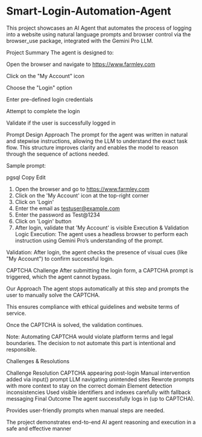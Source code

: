 # Smart-Login-Automation-Agent
This project showcases an AI Agent that automates the process of logging into a website using natural language prompts and browser control via the browser_use package, integrated with the Gemini Pro LLM.

 Project Summary
The agent is designed to:

Open the browser and navigate to https://www.farmley.com

Click on the "My Account" icon

Choose the "Login" option

Enter pre-defined login credentials

Attempt to complete the login

Validate if the user is successfully logged in

 Prompt Design Approach
The prompt for the agent was written in natural and stepwise instructions, allowing the LLM to understand the exact task flow. This structure improves clarity and enables the model to reason through the sequence of actions needed.

Sample prompt:

pgsql
Copy
Edit
1. Open the browser and go to https://www.farmley.com
2. Click on the 'My Account' icon at the top-right corner
3. Click on 'Login'
4. Enter the email as testuser@example.com
5. Enter the password as Test@1234
6. Click on 'Login' button
7. After login, validate that 'My Account' is visible
 Execution & Validation Logic
Execution: The agent uses a headless browser to perform each instruction using Gemini Pro’s understanding of the prompt.

Validation: After login, the agent checks the presence of visual cues (like "My Account") to confirm successful login.

 CAPTCHA Challenge
After submitting the login form, a CAPTCHA prompt is triggered, which the agent cannot bypass.

 Our Approach
The agent stops automatically at this step and prompts the user to manually solve the CAPTCHA.

This ensures compliance with ethical guidelines and website terms of service.

Once the CAPTCHA is solved, the validation continues.

 Note: Automating CAPTCHA would violate platform terms and legal boundaries. The decision to not automate this part is intentional and responsible.

 Challenges & Resolutions

Challenge	Resolution
CAPTCHA appearing post-login	Manual intervention added via input() prompt
LLM navigating unintended sites	Rewrote prompts with more context to stay on the correct domain
Element detection inconsistencies	Used visible identifiers and indexes carefully with fallback messaging
 Final Outcome
The agent successfully logs in (up to CAPTCHA).

Provides user-friendly prompts when manual steps are needed.

The project demonstrates end-to-end AI agent reasoning and execution in a safe and effective manner
